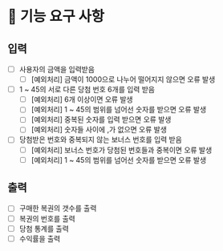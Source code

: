 # 🚀 기능 요구 사항
## 입력
- [ ] 사용자의 금액을 입력받음
  - [ ] [예외처리] 금액이 1000으로 나누어 떨어지지 않으면 오류 발생
- [ ] 1 ~ 45의 서로 다른 당첨 번호 6개를 입력 받음
  - [ ] [예외처리] 6개 이상이면 오류 발생
  - [ ] [예외처리] 1 ~ 45의 범위를 넘어선 숫자를 받으면 오류 발생
  - [ ] [예외처리] 중복된 숫자를 입력 받으면 오류 발생
  - [ ] [예외처리] 숫자들 사이에 ,가 없으면 오류 발생
-[ ] 당첨받은 번호와 중복되지 않는 보너스 번호를 입력 받음
  - [ ] [예외처리] 보너스 번호가 당첨된 번호들과 중복이면 오류 발생 
  - [ ] [예외처리] 1 ~ 45의 범위를 넘어선 숫자를 받으면 오류 발생

## 출력
- [ ] 구매한 복권의 갯수를 출력
- [ ] 복권의 번호를 출력
- [ ] 당첨 통계를 출력
- [ ] 수익률을 출력